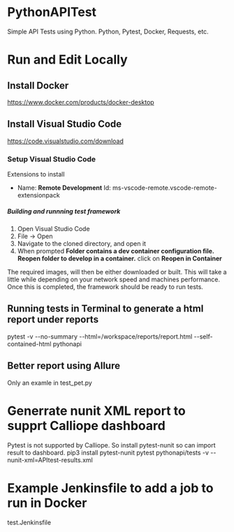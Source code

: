 # PythonAPITest
 Simple API Tests using Python. Python, Pytest, Docker, Requests, etc. 

# Run and Edit Locally
## Install Docker
https://www.docker.com/products/docker-desktop
## Install Visual Studio Code
https://code.visualstudio.com/download
### Setup Visual Studio Code
Extensions to install
- Name: **Remote Development**
    Id: ms-vscode-remote.vscode-remote-extensionpack
##### Building and runnning test framework
1. Open Visual Studio Code
2. File -> Open
3. Navigate to the cloned directory, and open it
4. When prompted **Folder contains a dev container configuration file. Reopen folder to develop in a container.** click on **Reopen in Container**

The required images, will then be either downloaded or built.  This will take a little while depending on your network speed and machines performance.  
Once this is completed, the framework should be ready to run tests.  

## Running tests in Terminal to generate a html report under reports
pytest -v --no-summary --html=/workspace/reports/report.html --self-contained-html pythonapi

## Better report using Allure
Only an examle in test_pet.py

# Generrate nunit XML report to supprt Calliope dashboard
Pytest is not supported by Calliope. So install pytest-nunit so can import result to dashboard.
pip3 install pytest-nunit
pytest pythonapi/tests -v --nunit-xml=APItest-results.xml

# Example Jenkinsfile to add a job to run in Docker
test.Jenkinsfile